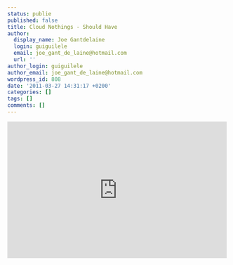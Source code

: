 ```yaml
---
status: publie
published: false
title: Cloud Nothings - Should Have
author:
  display_name: Joe Gantdelaine
  login: guiguilele
  email: joe_gant_de_laine@hotmail.com
  url: ''
author_login: guiguilele
author_email: joe_gant_de_laine@hotmail.com
wordpress_id: 808
date: '2011-03-27 14:31:17 +0200'
categories: []
tags: []
comments: []
---
```

<iframe title="YouTube video player" width="500" height="311" src="http://www.youtube.com/embed/xwuCSi2BgUI" frameborder="0" allowfullscreen></iframe>
